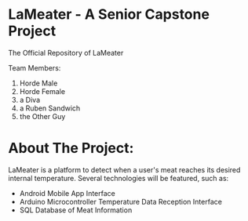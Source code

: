 # LaMeater - A Senior Capstone Project
The Official Repository of LaMeater

Team Members:
1. Horde Male
2. Horde Female
3. a Diva
4. a Ruben Sandwich
5. the Other Guy

# About The Project:
 LaMeater is a platform to detect when a user's meat reaches its desired internal temperature. Several technologies will be featured, such as:
 - Android Mobile App Interface
 - Arduino Microcontroller Temperature Data Reception Interface
 - SQL Database of Meat Information
